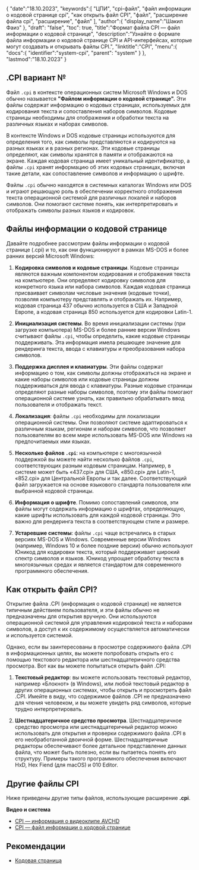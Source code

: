 {
"date":"18.10.2023",
   "keywords":[
"ЦПИ",
"cpi-файл",
"файл информации о кодовой странице cpi",
"как открыть файл CPI",
"файл",
"расширение файла cpi",
"расширение",
"файл"
],
   "author":{
"display_name":"Шакил Фаиз"
},
"draft": "false",
"toc": true,
"title":"Формат файла CPI — файл информации о кодовой странице",
   "description":"Узнайте о формате файла информации о кодовой странице CPI и API-интерфейсах, которые могут создавать и открывать файлы CPI.",
"linktitle":"CPI",
   "menu":{
      "docs":{
         "identifier":"system-cpi",
"parent": "system"
}
},
"lastmod":"18.10.2023"
}

## .CPI вариант №

Файл `.cpi` в контексте операционных систем Microsoft Windows и DOS обычно называется **"Файлом информации о кодовой странице".** Эти файлы содержат информацию о кодовых страницах, используемых для кодирования текста и сопоставления наборов символов. Кодовые страницы необходимы для отображения и обработки текста на различных языках и наборах символов.

В контексте Windows и DOS кодовые страницы используются для определения того, как символы представляются и кодируются на разных языках и в разных регионах. Эти кодовые страницы определяют, как символы хранятся в памяти и отображаются на экране. Каждая кодовая страница имеет уникальный идентификатор, а файлы `.cpi` хранят информацию об этих кодовых страницах, включая такие детали, как сопоставление символов и информацию о шрифте.

Файлы `.cpi` обычно находятся в системных каталогах Windows или DOS и играют решающую роль в обеспечении корректного отображения текста операционной системой для различных локалей и наборов символов. Они помогают системе понять, как интерпретировать и отображать символы разных языков и кодировок.

## Файлы информации о кодовой странице

Давайте подробнее рассмотрим файлы информации о кодовой странице (.cpi) и то, как они функционируют в рамках MS-DOS и более ранних версий Microsoft Windows:

1. **Кодировка символов и кодовые страницы**. Кодовые страницы являются важным компонентом кодирования и отображения текста на компьютере. Они определяют кодировку символов для конкретного языка или набора символов. Каждая кодовая страница присваивает символам числовые значения (кодовые точки), позволяя компьютеру представлять и отображать их. Например, кодовая страница 437 обычно используется в США и Западной Европе, а кодовая страница 850 используется для кодировки Latin-1.
    







2. **Инициализация системы**. Во время инициализации системы (при загрузке компьютера) MS-DOS и более ранние версии Windows считывают файлы `.cpi`, чтобы определить, какие кодовые страницы поддерживать. Эта информация имела решающее значение для рендеринга текста, ввода с клавиатуры и преобразования набора символов.
    







3. **Поддержка дисплея и клавиатуры**. Эти файлы содержат информацию о том, как символы должны отображаться на экране и какие наборы символов или кодовые страницы должны поддерживаться для ввода с клавиатуры. Разные кодовые страницы определяют разные наборы символов, поэтому эти файлы помогают операционной системе узнать, как правильно обрабатывать ввод пользователя и отображать текст.
    







4. **Локализация**: файлы `.cpi` необходимы для локализации операционной системы. Они позволяют системе адаптироваться к различным языкам, регионам и наборам символов, что позволяет пользователям во всем мире использовать MS-DOS или Windows на предпочитаемых ими языках.
    







5. **Несколько файлов `.cpi`**: на компьютере с многоязычной поддержкой вы можете найти несколько файлов `.cpi`, соответствующих разным кодовым страницам. Например, в системе может быть «437.cpi» для США, «850.cpi» для Latin-1, «852.cpi» для Центральной Европы и так далее. Соответствующий файл загружается на основе языкового стандарта пользователя или выбранной кодовой страницы.
    







6. **Информация о шрифте**. Помимо сопоставлений символов, эти файлы могут содержать информацию о шрифтах, определяющую, какие шрифты использовать для каждой кодовой страницы. Это важно для рендеринга текста в соответствующем стиле и размере.
    







7. **Устаревшие системы**: файлы `.cpi` чаще встречались в старых версиях MS-DOS и Windows. Современные версии Windows (например, Windows 10 и более поздние версии) обычно используют Юникод для кодировки текста, который поддерживает широкий спектр символов и языков. Юникод упрощает обработку текста в многоязычных средах и является стандартом для современного программного обеспечения.

## Как открыть файл CPI?

Открытие файла .CPI (информация о кодовой странице) не является типичным действием пользователя, и эти файлы обычно не предназначены для открытия вручную. Они используются операционной системой для управления кодировкой текста и наборами символов, а доступ к их содержимому осуществляется автоматически и используется системой.

Однако, если вы заинтересованы в просмотре содержимого файла .CPI в информационных целях, вы можете попробовать открыть его с помощью текстового редактора или шестнадцатеричного средства просмотра. Вот как вы можете попытаться открыть файл .CPI:

1. **Текстовый редактор**: вы можете использовать текстовый редактор, например «Блокнот» (в Windows), или любой текстовый редактор в других операционных системах, чтобы открыть и просмотреть файл .CPI. Имейте в виду, что содержимое файлов .CPI не предназначено для чтения человеком, и вы можете увидеть ряд символов, которые трудно интерпретировать.
    







2. **Шестнадцатеричное средство просмотра**. Шестнадцатеричное средство просмотра или шестнадцатеричный редактор можно использовать для открытия и проверки содержимого файла .CPI в его необработанной двоичной форме. Шестнадцатеричные редакторы обеспечивают более детальное представление данных файла, что может быть полезно, если вы пытаетесь понять его структуру. Примеры такого программного обеспечения включают HxD, Hex Fiend (для macOS) и 010 Editor.

## Другие файлы CPI

Ниже приведены другие типы файлов, использующие расширение **.cpi**.

**Видео и система**
- [CPI — информация о видеоклипе AVCHD](/ru/video/cpi/)
- [CPI — файл информации о кодовой странице](/ru/system/cpi/)

## Рекомендации
* [Кодовая страница](https://en.wikipedia.org/wiki/Code_page)

